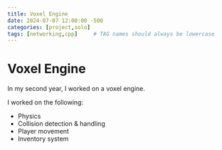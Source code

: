 ```yaml
---
title: Voxel Engine
date: 2024-07-07 12:00:00 -500
categories: [project,solo]
tags: [networking,cpp]     # TAG names should always be lowercase
---
```


# Voxel Engine

In my second year, I worked on a voxel engine.

I worked on the following:
- Physics
- Collision detection & handling
- Player movement
- Inventory system
